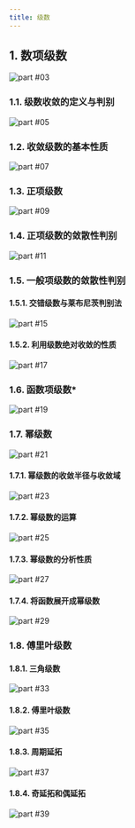 ```yaml
---
title: 级数
---
```


## 1. 数项级数

<picture><source media="(min-width:600px)" srcset="./desktop/page-03.svg"><img src="./mobile/page-03.svg" alt="part #03"></picture>

### 1.1. 级数收敛的定义与判别

<picture><source media="(min-width:600px)" srcset="./desktop/page-05.svg"><img src="./mobile/page-05.svg" alt="part #05"></picture>

### 1.2. 收敛级数的基本性质

<picture><source media="(min-width:600px)" srcset="./desktop/page-07.svg"><img src="./mobile/page-07.svg" alt="part #07"></picture>

### 1.3. 正项级数

<picture><source media="(min-width:600px)" srcset="./desktop/page-09.svg"><img src="./mobile/page-09.svg" alt="part #09"></picture>

### 1.4. 正项级数的敛散性判别

<picture><source media="(min-width:600px)" srcset="./desktop/page-11.svg"><img src="./mobile/page-11.svg" alt="part #11"></picture>

### 1.5. 一般项级数的敛散性判别

#### 1.5.1. 交错级数与莱布尼茨判别法

<picture><source media="(min-width:600px)" srcset="./desktop/page-15.svg"><img src="./mobile/page-15.svg" alt="part #15"></picture>

#### 1.5.2. 利用级数绝对收敛的性质

<picture><source media="(min-width:600px)" srcset="./desktop/page-17.svg"><img src="./mobile/page-17.svg" alt="part #17"></picture>

### 1.6. 函数项级数\*

<picture><source media="(min-width:600px)" srcset="./desktop/page-19.svg"><img src="./mobile/page-19.svg" alt="part #19"></picture>

### 1.7. 幂级数

<picture><source media="(min-width:600px)" srcset="./desktop/page-21.svg"><img src="./mobile/page-21.svg" alt="part #21"></picture>

#### 1.7.1. 幂级数的收敛半径与收敛域

<picture><source media="(min-width:600px)" srcset="./desktop/page-23.svg"><img src="./mobile/page-23.svg" alt="part #23"></picture>

#### 1.7.2. 幂级数的运算

<picture><source media="(min-width:600px)" srcset="./desktop/page-25.svg"><img src="./mobile/page-25.svg" alt="part #25"></picture>

#### 1.7.3. 幂级数的分析性质

<picture><source media="(min-width:600px)" srcset="./desktop/page-27.svg"><img src="./mobile/page-27.svg" alt="part #27"></picture>

#### 1.7.4. 将函数展开成幂级数

<picture><source media="(min-width:600px)" srcset="./desktop/page-29.svg"><img src="./mobile/page-29.svg" alt="part #29"></picture>

### 1.8. 傅里叶级数

#### 1.8.1. 三角级数

<picture><source media="(min-width:600px)" srcset="./desktop/page-33.svg"><img src="./mobile/page-33.svg" alt="part #33"></picture>

#### 1.8.2. 傅里叶级数

<picture><source media="(min-width:600px)" srcset="./desktop/page-35.svg"><img src="./mobile/page-35.svg" alt="part #35"></picture>

#### 1.8.3. 周期延拓

<picture><source media="(min-width:600px)" srcset="./desktop/page-37.svg"><img src="./mobile/page-37.svg" alt="part #37"></picture>

#### 1.8.4. 奇延拓和偶延拓

<picture><source media="(min-width:600px)" srcset="./desktop/page-39.svg"><img src="./mobile/page-39.svg" alt="part #39"></picture>

